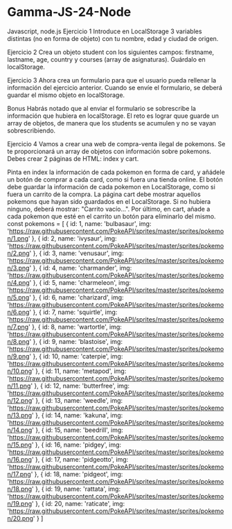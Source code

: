 # Gamma-JS-24-Node
Javascript, node.js
Ejercicio 1
Introduce en LocalStorage 3 variables distintas (no en forma de objeto) con tu nombre, edad y ciudad de origen.

Ejercicio 2
Crea un objeto student con los siguientes campos: firstname, lastname, age, country y courses (array de asignaturas). Guárdalo en localStorage.

Ejercicio 3
Ahora crea un formulario para que el usuario pueda rellenar la información del ejercicio anterior. Cuando se envíe el formulario, se deberá guardar el mismo objeto en localStorage.

Bonus Habrás notado que al enviar el formulario se sobrescribe la información que hubiera en localStorage. El reto es lograr quue guarde un array de objetos, de manera que los students se acumulen y no se vayan sobrescribiendo.

Ejercicio 4
Vamos a crear una web de compra-venta ilegal de pokemons. Se te proporcionará un array de objetos con información sobre pokemons. Debes crear 2 páginas de HTML: index y cart.

Pinta en index la información de cada pokemon en forma de card, y añádele un botón de comprar a cada card, como si fuera una tienda online.
El botón debe guardar la información de cada pokemon en LocalStorage, como si fuera un carrito de la compra.
La página cart debe mostrar aquellos pokemons que hayan sido guardados en el LocalStorage. Si no hubiera ninguno, deberá mostrar: "Carrito vacío...".
Por último, en cart, añade a cada pokemon que esté en el carrito un botón para eliminarlo del mismo.
const pokemons = [
	{ id: 1, name: 'bulbasaur', img: 'https://raw.githubusercontent.com/PokeAPI/sprites/master/sprites/pokemon/1.png' },
	{ id: 2, name: 'ivysaur', img: 'https://raw.githubusercontent.com/PokeAPI/sprites/master/sprites/pokemon/2.png' },
	{ id: 3, name: 'venusaur', img: 'https://raw.githubusercontent.com/PokeAPI/sprites/master/sprites/pokemon/3.png' },
	{ id: 4, name: 'charmander', img: 'https://raw.githubusercontent.com/PokeAPI/sprites/master/sprites/pokemon/4.png' },
	{ id: 5, name: 'charmeleon', img: 'https://raw.githubusercontent.com/PokeAPI/sprites/master/sprites/pokemon/5.png' },
	{ id: 6, name: 'charizard', img: 'https://raw.githubusercontent.com/PokeAPI/sprites/master/sprites/pokemon/6.png' },
	{ id: 7, name: 'squirtle', img: 'https://raw.githubusercontent.com/PokeAPI/sprites/master/sprites/pokemon/7.png' },
	{ id: 8, name: 'wartortle', img: 'https://raw.githubusercontent.com/PokeAPI/sprites/master/sprites/pokemon/8.png' },
	{ id: 9, name: 'blastoise', img: 'https://raw.githubusercontent.com/PokeAPI/sprites/master/sprites/pokemon/9.png' },
	{ id: 10, name: 'caterpie', img: 'https://raw.githubusercontent.com/PokeAPI/sprites/master/sprites/pokemon/10.png' },
	{ id: 11, name: 'metapod', img: 'https://raw.githubusercontent.com/PokeAPI/sprites/master/sprites/pokemon/11.png' },
	{ id: 12, name: 'butterfree', img: 'https://raw.githubusercontent.com/PokeAPI/sprites/master/sprites/pokemon/12.png' },
	{ id: 13, name: 'weedle', img: 'https://raw.githubusercontent.com/PokeAPI/sprites/master/sprites/pokemon/13.png' },
	{ id: 14, name: 'kakuna', img: 'https://raw.githubusercontent.com/PokeAPI/sprites/master/sprites/pokemon/14.png' },
	{ id: 15, name: 'beedrill', img: 'https://raw.githubusercontent.com/PokeAPI/sprites/master/sprites/pokemon/15.png' },
	{ id: 16, name: 'pidgey', img: 'https://raw.githubusercontent.com/PokeAPI/sprites/master/sprites/pokemon/16.png' },
	{ id: 17, name: 'pidgeotto', img: 'https://raw.githubusercontent.com/PokeAPI/sprites/master/sprites/pokemon/17.png' },
	{ id: 18, name: 'pidgeot', img: 'https://raw.githubusercontent.com/PokeAPI/sprites/master/sprites/pokemon/18.png' },
	{ id: 19, name: 'rattata', img: 'https://raw.githubusercontent.com/PokeAPI/sprites/master/sprites/pokemon/19.png' },
	{ id: 20, name: 'raticate', img: 'https://raw.githubusercontent.com/PokeAPI/sprites/master/sprites/pokemon/20.png' }
]